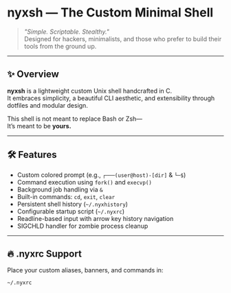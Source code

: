 #  nyxsh — The Custom Minimal Shell

> _"Simple. Scriptable. Stealthy."_  
> Designed for hackers, minimalists, and those who prefer to build their tools from the ground up.

---

## ✨ Overview

**nyxsh** is a lightweight custom Unix shell handcrafted in C.  
It embraces simplicity, a beautiful CLI aesthetic, and extensibility through dotfiles and modular design.

This shell is not meant to replace Bash or Zsh—  
It’s meant to be **yours.**

---

## 🛠️ Features

- Custom colored prompt (e.g., `┌───(user@host)-[dir]` & `└─$`)
- Command execution using `fork()` and `execvp()`
- Background job handling via `&`
- Built-in commands: `cd`, `exit`, `clear`
- Persistent shell history (`~/.nyxhistory`)
- Configurable startup script (`~/.nyxrc`)
- Readline-based input with arrow key history navigation
- SIGCHLD handler for zombie process cleanup
  
---

## 🔥 .nyxrc Support

Place your custom aliases, banners, and commands in:

```bash
~/.nyxrc
